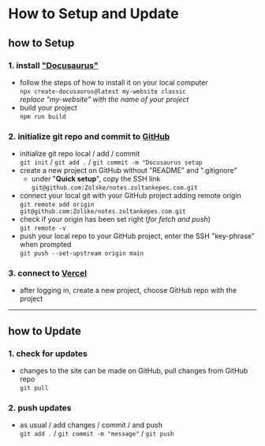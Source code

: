 # How to Setup and Update

## how to Setup
### 1. install ["Docusaurus"](https://docusaurus.io/docs/installation)
- follow the steps of how to install it on your local computer   
`npx create-docusaurus@latest my-website classic`   
*replace "my-website" with the name of your project* 
- build your project   
`npm run build`

### 2. initialize git repo and commit to [GitHub](https://github.com/Zolske)
- initialize git repo local / add / commit   
`git init` / `git add .` / `git commit -m "Docusaurus setup`
- create a new project on GitHub without "README" and ".gitignore"
  - under "**Quick setup**", copy the SSH link `git@github.com:Zolske/notes.zoltankepes.com.git`
- connect your local git with your GitHub project adding remote origin   
`git remote add origin git@github.com:Zolske/notes.zoltankepes.com.git`
- check if your origin has been set right (*for fetch and push*)   
`git remote -v`
- push your local repo to your GitHub project, enter the SSH "key-phrase" when prompted   
`git push --set-upstream origin main`

### 3. connect to [Vercel](https://vercel.com/dashboard)
- after logging in, create a new project, choose GitHub repo with the project

 ---
## how to Update
### 1. check for updates
- changes to the site can be made on GitHub, pull changes from GitHub repo   
`git pull`

### 2. push updates
- as usual / add changes / commit / and push  
`git add .` / `git commit -m "message"` / `git push`
